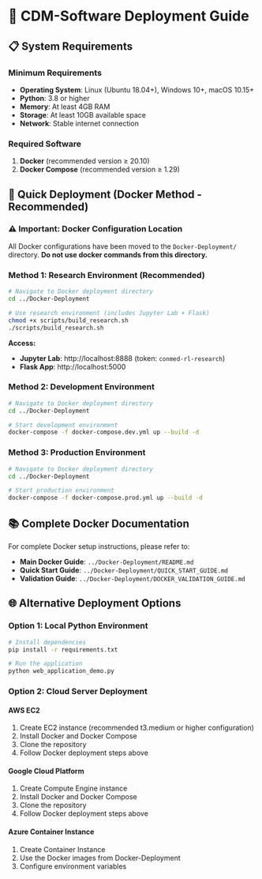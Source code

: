 # 🚀 CDM-Software Deployment Guide

## 📋 System Requirements

### Minimum Requirements
- **Operating System**: Linux (Ubuntu 18.04+), Windows 10+, macOS 10.15+
- **Python**: 3.8 or higher
- **Memory**: At least 4GB RAM
- **Storage**: At least 10GB available space
- **Network**: Stable internet connection

### Required Software
1. **Docker** (recommended version ≥ 20.10)
2. **Docker Compose** (recommended version ≥ 1.29)

## 🚀 Quick Deployment (Docker Method - Recommended)

### ⚠️ Important: Docker Configuration Location
All Docker configurations have been moved to the `Docker-Deployment/` directory. 
**Do not use docker commands from this directory.**

### Method 1: Research Environment (Recommended)
```bash
# Navigate to Docker deployment directory
cd ../Docker-Deployment

# Use research environment (includes Jupyter Lab + Flask)
chmod +x scripts/build_research.sh
./scripts/build_research.sh
```

**Access:**
- **Jupyter Lab**: http://localhost:8888 (token: `conmed-rl-research`)
- **Flask App**: http://localhost:5000

### Method 2: Development Environment
```bash
# Navigate to Docker deployment directory
cd ../Docker-Deployment

# Start development environment
docker-compose -f docker-compose.dev.yml up --build -d
```

### Method 3: Production Environment
```bash
# Navigate to Docker deployment directory
cd ../Docker-Deployment

# Start production environment
docker-compose -f docker-compose.prod.yml up --build -d
```

## 📚 Complete Docker Documentation

For complete Docker setup instructions, please refer to:
- **Main Docker Guide**: `../Docker-Deployment/README.md`
- **Quick Start Guide**: `../Docker-Deployment/QUICK_START_GUIDE.md`
- **Validation Guide**: `../Docker-Deployment/DOCKER_VALIDATION_GUIDE.md`

## 🌐 Alternative Deployment Options

### Option 1: Local Python Environment
```bash
# Install dependencies
pip install -r requirements.txt

# Run the application
python web_application_demo.py
```

### Option 2: Cloud Server Deployment

#### AWS EC2
1. Create EC2 instance (recommended t3.medium or higher configuration)
2. Install Docker and Docker Compose
3. Clone the repository
4. Follow Docker deployment steps above

#### Google Cloud Platform
1. Create Compute Engine instance
2. Install Docker and Docker Compose
3. Clone the repository
4. Follow Docker deployment steps above

#### Azure Container Instance
1. Create Container Instance
2. Use the Docker images from Docker-Deployment
3. Configure environment variables